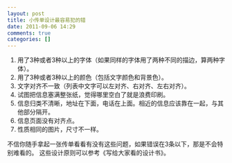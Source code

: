 ```yaml
---
layout: post
title: 小传单设计最容易犯的错
date: 2011-09-06 14:29
comments: true
categories: []
---
```

<ol>
	<li>用了3种或者3种以上的字体（如果同样的字体用了两种不同的描边，算两种字体）。</li>
	<li>用了3种或者3种以上的颜色（包括文字颜色和背景色）。</li>
	<li>文字对齐不一致（列表中文字可以左对齐、右对齐、左右对齐）。</li>
	<li>试图把信息塞满整张纸，觉得哪里空白了就是浪费印刷。</li>
	<li>信息归类不清晰，地址在下面，电话在上面。相近的信息应该靠在一起，与其他部分隔开。</li>
	<li>信息页面没有对齐点。</li>
	<li>性质相同的图片，尺寸不一样。</li>
</ol>
不信你随手拿起一张传单看看有没有这些问题，如果错误在3条以下，那是不会特别难看的。
这些设计原则可以参考《写给大家看的设计书》。
